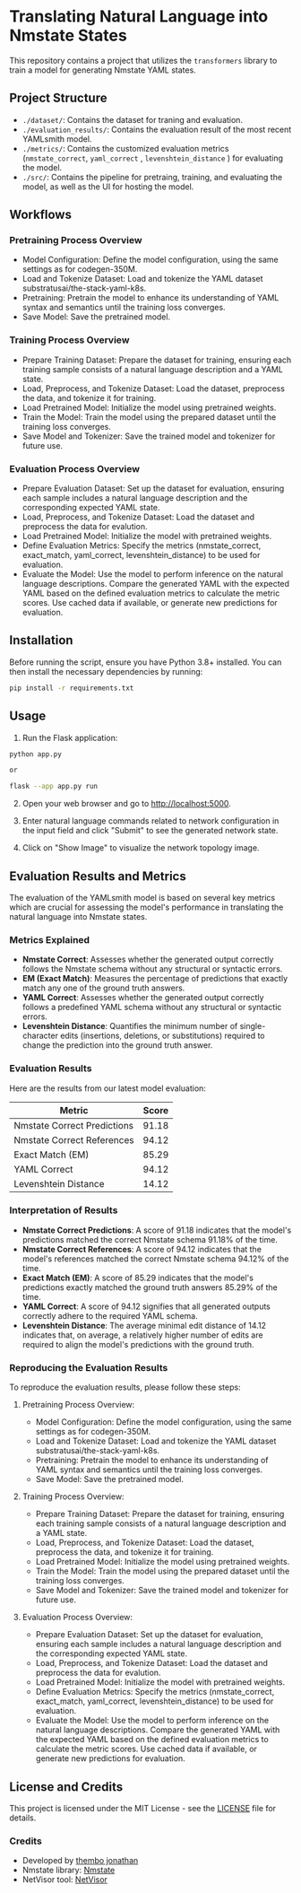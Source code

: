 
# Translating Natural Language into Nmstate States

This repository contains a project that utilizes the `transformers` library to train a
model for generating Nmstate YAML states.

## Project Structure

* `./dataset/`: Contains the dataset for traning and evaluation.
* `./evaluation_results/`: Contains the evaluation result of the most recent
    YAMLsmith model.
* `./metrics/`: Contains the customized evaluation metrics (`nmstate_correct`,
  `yaml_correct` , `levenshtein_distance` ) for evaluating the model.
* `./src/`: Contains the pipeline for pretraing, training, and evaluating the model,
    as well as the UI for hosting the model.

## Workflows

### Pretraining Process Overview

* Model Configuration: Define the model configuration, using the same settings as for
  codegen-350M.
* Load and Tokenize Dataset: Load and tokenize the YAML dataset
  substratusai/the-stack-yaml-k8s.
* Pretraining: Pretrain the model to enhance its understanding of YAML syntax and
  semantics until the training loss converges.
* Save Model: Save the pretrained model.

### Training Process Overview

* Prepare Training Dataset: Prepare the dataset for training, ensuring each training
  sample consists of a natural language description and a YAML state.
* Load, Preprocess, and Tokenize Dataset: Load the dataset, preprocess the data, and
  tokenize it for training.
* Load Pretrained Model: Initialize the model using pretrained weights.
* Train the Model: Train the model using the prepared dataset until the training loss
  converges.
* Save Model and Tokenizer: Save the trained model and tokenizer for future use.

### Evaluation Process Overview

* Prepare Evaluation Dataset: Set up the dataset for evaluation, ensuring each
  sample includes a natural language description and the corresponding expected
  YAML state.
* Load, Preprocess, and Tokenize Dataset: Load the dataset and preprocess the
  data for evalution.
* Load Pretrained Model: Initialize the model with pretrained weights.
* Define Evaluation Metrics: Specify the metrics (nmstate_correct, exact_match,
  yaml_correct, levenshtein_distance) to be used for evaluation.
* Evaluate the Model: Use the model to perform inference on the natural
  language descriptions. Compare the generated YAML with the expected YAML
  based on the defined evaluation metrics to calculate the metric scores. Use
  cached data if available, or generate new predictions for evaluation.


## Installation

Before running the script, ensure you have Python 3.8+ installed. You can then install
the necessary dependencies by running:

```bash
pip install -r requirements.txt
```

## Usage

1. Run the Flask application:

```bash
python app.py

or

flask --app app.py run
```

2. Open your web browser and go to [http://localhost:5000](http://127.0.0.1:5000).

3. Enter natural language commands related to network configuration in the input field and click "Submit" to see the generated network state.

4. Click on "Show Image" to visualize the network topology image.

## Evaluation Results and Metrics

The evaluation of the YAMLsmith model is based on several key metrics which are crucial for assessing the model's performance in translating the natural language into Nmstate states.

### Metrics Explained

- **Nmstate Correct**: Assesses whether the generated output correctly follows the Nmstate schema without any structural or syntactic errors.
- **EM (Exact Match)**: Measures the percentage of predictions that exactly match any one of the ground truth answers.
- **YAML Correct**: Assesses whether the generated output correctly follows a predefined YAML schema without any structural or syntactic errors.
- **Levenshtein Distance**: Quantifies the minimum number of single-character edits (insertions, deletions, or substitutions) required to change the prediction into the ground truth answer.

### Evaluation Results

Here are the results from our latest model evaluation:

| Metric                   | Score  |
|--------------------------|--------|
| Nmstate Correct Predictions | 91.18   |
| Nmstate Correct References | 94.12   |
| Exact Match (EM)          | 85.29   |
| YAML Correct              | 94.12  |
| Levenshtein Distance      | 14.12    |

### Interpretation of Results

- **Nmstate Correct Predictions**: A score of 91.18 indicates that the model's predictions matched the correct Nmstate schema 91.18% of the time.
- **Nmstate Correct References**: A score of 94.12 indicates that the model's references matched the correct Nmstate schema 94.12% of the time.
- **Exact Match (EM)**: A score of 85.29 indicates that the model's predictions exactly matched the ground truth answers 85.29% of the time.
- **YAML Correct**: A score of 94.12 signifies that all generated outputs correctly adhere to the required YAML schema.
- **Levenshtein Distance**: The average minimal edit distance of 14.12 indicates that, on average, a relatively higher number of edits are required to align the model's predictions with the ground truth.

### Reproducing the Evaluation Results

To reproduce the evaluation results, please follow these steps:

1. Pretraining Process Overview:
   - Model Configuration: Define the model configuration, using the same settings as for codegen-350M.
   - Load and Tokenize Dataset: Load and tokenize the YAML dataset substratusai/the-stack-yaml-k8s.
   - Pretraining: Pretrain the model to enhance its understanding of YAML syntax and semantics until the training loss converges.
   - Save Model: Save the pretrained model.

2. Training Process Overview:
   - Prepare Training Dataset: Prepare the dataset for training, ensuring each training sample consists of a natural language description and a YAML state.
   - Load, Preprocess, and Tokenize Dataset: Load the dataset, preprocess the data, and tokenize it for training.
   - Load Pretrained Model: Initialize the model using pretrained weights.
   - Train the Model: Train the model using the prepared dataset until the training loss converges.
   - Save Model and Tokenizer: Save the trained model and tokenizer for future use.

3. Evaluation Process Overview:
   - Prepare Evaluation Dataset: Set up the dataset for evaluation, ensuring each sample includes a natural language description and the corresponding expected YAML state.
   - Load, Preprocess, and Tokenize Dataset: Load the dataset and preprocess the data for evalution.
   - Load Pretrained Model: Initialize the model with pretrained weights.
   - Define Evaluation Metrics: Specify the metrics (nmstate_correct, exact_match, yaml_correct, levenshtein_distance) to be used for evaluation.
   - Evaluate the Model: Use the model to perform inference on the natural language descriptions. Compare the generated YAML with the expected YAML based on the defined evaluation metrics to calculate the metric scores. Use cached data if available, or generate new predictions for evaluation.

## License and Credits

This project is licensed under the MIT License - see the [LICENSE](LICENSE) file for details.

### Credits

- Developed by [thembo jonathan](https://github.com/jona42-ui)
- Nmstate library: [Nmstate ](https://github.com/nmstate/nmstate)
- NetVisor tool: [NetVisor](https://github.com/ffmancera/NetVisor)

